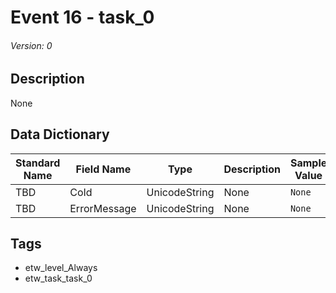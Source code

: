 # Event 16 - task_0
###### Version: 0

## Description
None

## Data Dictionary
|Standard Name|Field Name|Type|Description|Sample Value|
|---|---|---|---|---|
|TBD|CoId|UnicodeString|None|`None`|
|TBD|ErrorMessage|UnicodeString|None|`None`|

## Tags
* etw_level_Always
* etw_task_task_0